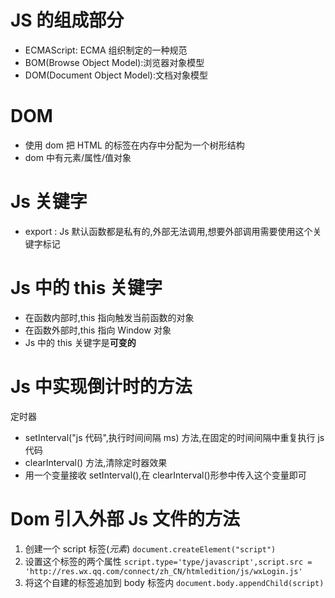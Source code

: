 # JS 的组成部分
- ECMAScript: ECMA 组织制定的一种规范
- BOM(Browse Object Model):浏览器对象模型
- DOM(Document Object Model):文档对象模型
# DOM
- 使用 dom 把 HTML 的标签在内存中分配为一个树形结构
- dom 中有元素/属性/值对象

# Js 关键字
- export : Js 默认函数都是私有的,外部无法调用,想要外部调用需要使用这个关键字标记
# Js 中的 this 关键字
- 在函数内部时,this 指向触发当前函数的对象
- 在函数外部时,this 指向 Window 对象
- Js 中的 this 关键字是**可变的**

# Js 中实现倒计时的方法
定时器
- setInterval("js 代码",执行时间间隔 ms) 方法,在固定的时间间隔中重复执行 js 代码
- clearInterval() 方法,清除定时器效果
- 用一个变量接收 setInterval(),在 clearInterval()形参中传入这个变量即可

# Dom 引入外部 Js 文件的方法
 1. 创建一个 script 标签(*元素*) `document.createElement("script")`
 2. 设置这个标签的两个属性 `script.type='type/javascript',script.src = 'http://res.wx.qq.com/connect/zh_CN/htmledition/js/wxLogin.js'`
 3. 将这个自建的标签追加到 body 标签内 `document.body.appendChild(script)`
